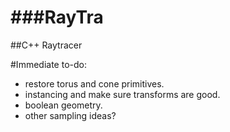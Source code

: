 ###RayTra
======

##C++ Raytracer

#Immediate to-do:
- restore torus and cone primitives.
- instancing and make sure transforms are good.
- boolean geometry.
- other sampling ideas?
  
